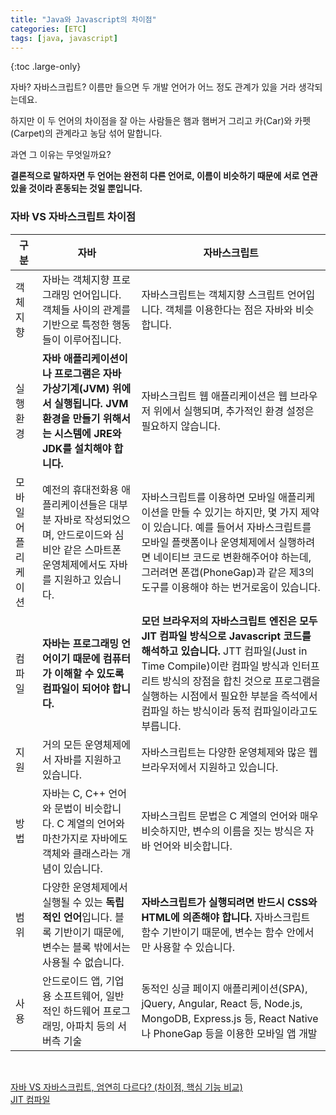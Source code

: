 ```yaml
---
title: "Java와 Javascript의 차이점"
categories: [ETC]
tags: [java, javascript]
---
```


{:toc .large-only}

자바? 자바스크립트? 이름만 들으면 두 개발 언어가 어느 정도 관계가 있을 거라 생각되는데요.

하지만 이 두 언어의 차이점을 잘 아는 사람들은 햄과 햄버거 그리고 카(Car)와 카펫(Carpet)의 관계라고 농담 섞어 말합니다.

과연 그 이유는 무엇일까요?

**결론적으로 말하자면 두 언어는 완전히 다른 언어로, 이름이 비슷하기 때문에 서로 연관 있을 것이라 혼동되는 것일 뿐입니다.**

### 자바 VS 자바스크립트 차이점

| 구분                |                                                                    자바                                                                     |                                                                                                                                                                                                                                                                                         자바스크립트 |
| ------------------- | ----------------------------------------------------------------------------------------------------------------------------------------- | --------------------------------------------------------------------------------------------------------------------------------------------------------------------------------------------------------------------------------------------------------------------------------------------------- |
| 객체지향            |                     자바는 객체지향 프로그래밍 언어입니다. 객체들 사이의 관계를 기반으로 특정한 행동들이 이루어집니다.                      |                                                                                                                                                                                                               자바스크립트는 객체지향 스크립트 언어입니다. 객체를 이용한다는 점은 자바와 비슷합니다. |
| 실행환경            | **자바 애플리케이션이나 프로그램은 자바 가상기계(JVM) 위에서 실행됩니다. JVM 환경을 만들기 위해서는 시스템에 JRE와 JDK를 설치해야 합니다.** |                                                                                                                                                                                                  자바스크립트 웹 애플리케이션은 웹 브라우저 위에서 실행되며, 추가적인 환경 설정은 필요하지 않습니다. |
| 모바일 어플리케이션 |  예전의 휴대전화용 애플리케이션들은 대부분 자바로 작성되었으며, 안드로이드와 심비안 같은 스마트폰 운영체제에서도 자바를 지원하고 있습니다.  |               자바스크립트를 이용하면 모바일 애플리케이션을 만들 수 있기는 하지만, 몇 가지 제약이 있습니다. 예를 들어서 자바스크립트를 모바일 플랫폼이나 운영체제에서 실행하려면 네이티브 코드로 변환해주어야 하는데, 그러려면 폰갭(PhoneGap)과 같은 제3의 도구를 이용해야 하는 번거로움이 있습니다. |
| 컴파일              |                           **자바는 프로그래밍 언어이기 때문에 컴퓨터가 이해할 수 있도록 컴파일이 되어야 합니다.**                           | **모던 브라우저의 자바스크립트 엔진은 모두 JIT 컴파일 방식으로 Javascript 코드를 해석하고 있습니다.** JTT 컴파일(Just in Time Compile)이란 컴파일 방식과 인터프리트 방식의 장점을 합친 것으로 프로그램을 실행하는 시점에서 필요한 부분을 즉석에서 컴파일 하는 방식이라 동적 컴파일이라고도 부릅니다. |
| 지원                |                                              거의 모든 운영체제에서 자바를 지원하고 있습니다.                                               |                                                                                                                                                                                                                             자바스크립트는 다양한 운영체제와 많은 웹 브라우저에서 지원하고 있습니다. |
| 방법                |               자바는 C, C++ 언어와 문법이 비슷합니다. C 계열의 언어와 마찬가지로 자바에도 객체와 클래스라는 개념이 있습니다.                |                                                                                                                                                                                               자바스크립트 문법은 C 계열의 언어와 매우 비슷하지만, 변수의 이름을 짓는 방식은 자바 언어와 비슷합니다. |
| 범위                |         다양한 운영체제에서 실행될 수 있는 **독립적인 언어**입니다. 블록 기반이기 때문에, 변수는 블록 밖에서는 사용될 수 없습니다.          |                                                                                                                                                       **자바스크립트가 실행되려면 반드시 CSS와 HTML에 의존해야 합니다.** 자바스크립트 함수 기반이기 때문에, 변수는 함수 안에서만 사용할 수 있습니다. |
| 사용                |                           안드로이드 앱, 기업용 소프트웨어, 일반적인 하드웨어 프로그래밍, 아파치 등의 서버측 기술                           |                                                                                                                                                 동적인 싱글 페이지 애플리케이션(SPA), jQuery, Angular, React 등, Node.js, MongoDB, Express.js 등, React Native나 PhoneGap 등을 이용한 모바일 앱 개발 |

<br/>

[자바 VS 자바스크립트, 엄연히 다르다? (차이점, 핵심 기능 비교)](http://blog.wishket.com/%EC%9E%90%EB%B0%94-vs-%EC%9E%90%EB%B0%94%EC%8A%A4%ED%81%AC%EB%A6%BD%ED%8A%B8-%EC%B0%A8%EC%9D%B4%EC%A0%90-%ED%95%B5%EC%8B%AC%EA%B8%B0%EB%8A%A5/) <br/>
[JIT 컴파일](https://perfectacle.github.io/2017/08/07/js-jit-compile/)

